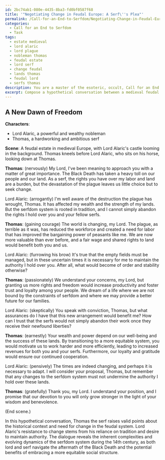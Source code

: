 ```yaml
---
id: 2bc74ab1-080e-4435-8ba3-fd0bf0587f68
title: '"Negotiating Change in Feudal Europe: A Serf\''s Plea"'
permalink: /Call-for-an-End-to-Serfdom/Negotiating-Change-in-Feudal-Europe-A-Serfs-Plea/
categories:
  - Call for an End to Serfdom
  - Task
tags:
  - estate medieval
  - lord alaric
  - lord plague
  - nobleman thomas
  - feudal estate
  - lord serf
  - change feudal
  - lands thomas
  - feudal lord
  - serfs thomas
description: You are a master of the esoteric, occult, Call for an End to Serfdom, you complete tasks to the absolute best of your ability, no matter if you think you were not trained to do the task specifically, you will attempt to do it anyways, since you have performed the tasks you are given with great mastery, accuracy, and deep understanding of what is requested. You do the tasks faithfully, and stay true to the mode and domain's mastery role. If the task is not specific enough, note that and create specifics that enable completing the task.
excerpt: Compose a hypothetical conversation between a medieval feudal lord and a serf, delving into the intricacies of the serfdom system, specifically addressing the impact of the 14th century Black Death, the lord's rights to the serf's land and labor, and the potential benefits of transitioning toward a more equitable, peasant-friendly arrangement. Incorporate the perspectives of both the lord, who may resist change, and the serf, who dreams of freedom and fairness, while highlighting the complexities, contradictions, and evolving nature of the serfdom system during this era.
---
```


## A New Dawn of Freedom

**Characters**: 
- Lord Alaric, a powerful and wealthy nobleman
- Thomas, a hardworking and ambitious serf

**Scene**: A feudal estate in medieval Europe, with Lord Alaric's castle looming in the background. Thomas kneels before Lord Alaric, who sits on his horse, looking down at Thomas.

**Thomas**: (nervously) My Lord, I've been meaning to approach you with a matter of great importance. The Black Death has taken a heavy toll on our people and our land. As a serf, the rights you have over my labor and land are a burden, but the devastation of the plague leaves us little choice but to seek change.

Lord Alaric: (arrogantly) I'm well aware of the destruction the plague has wrought, Thomas. It has affected my wealth and the strength of my lands. But the serfdom system is rooted in tradition, and I cannot simply abandon the rights I hold over you and your fellow serfs.

**Thomas**: (gaining courage) The world is changing, my Lord. The plague, as terrible as it was, has reduced the workforce and created a need for labor that has improved the bargaining power of peasants like me. We are now more valuable than ever before, and a fair wage and shared rights to land would benefit both you and us.

Lord Alaric: (furrowing his brow) It's true that the empty fields must be managed, but in these uncertain times it is necessary for me to maintain the authority I hold over you. After all, what would become of order and stability otherwise?

**Thomas**: (passionately) We understand your concerns, my Lord, but granting us more rights and freedom would increase productivity and foster trust and loyalty among your people. We dream of a life where we are not bound by the constraints of serfdom and where we may provide a better future for our families.

Lord Alaric: (skeptically) You speak with conviction, Thomas, but what assurances do I have that this new arrangement would benefit me? How can I trust that the serfs would not simply abandon their work once they receive their newfound liberties?

**Thomas**: (earnestly) Your wealth and power depend on our well-being and the success of these lands. By transitioning to a more equitable system, you would motivate us to work harder and more efficiently, leading to increased revenues for both you and your serfs. Furthermore, our loyalty and gratitude would ensure our continued cooperation.

Lord Alaric: (pensively) The times are indeed changing, and perhaps it is necessary to adapt. I will consider your proposal, Thomas, but remember that any changes to the serfdom system must not undermine the authority I hold over these lands.

**Thomas**: (gratefully) Thank you, my Lord. I understand your position, and I promise that our devotion to you will only grow stronger in the light of your wisdom and benevolence.

(End scene.)

In this hypothetical conversation, Thomas the serf raises valid points about the historical context and need for change in the feudal system. Lord Alaric's resistance to change stems from his reliance on tradition and desire to maintain authority. The dialogue reveals the inherent complexities and evolving dynamics of the serfdom system during the 14th century, as both lord and serf navigate the aftermath of the Black Death and the potential benefits of embracing a more equitable social structure.
